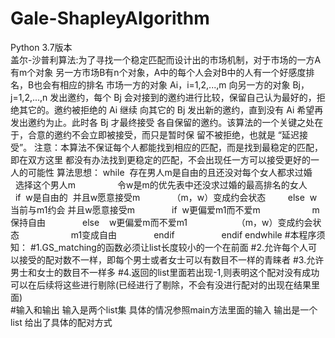 # Gale-ShapleyAlgorithm
Python 3.7版本    
盖尔-沙普利算法:为了寻找一个稳定匹配而设计出的市场机制，对于市场的一方A有m个对象 另一方市场B有n个对象，A中的每个人会对B中的人有一个好感度排名，B也会有相应的排名 市场一方的对象 Ai，i=1,2,...,m 向另一方的对象 Bj，j=1,2,...,n 发出邀约，每个 Bj 会对接到的邀约进行比较，保留自己认为最好的，拒绝其它的。邀约被拒绝的 Ai 继续 向其它的 Bj 发出新的邀约，直到没有 Ai 希望再发出邀约为止。此时各 Bj 才最终接受 各自保留的邀约。该算法的一个关键之处在于，合意的邀约不会立即被接受，而只是暂时保 留不被拒绝，也就是 “延迟接受”。  注意：本算法不保证每个人都能找到相应的匹配，而是找到最稳定的匹配，即在双方这里 都没有办法找到更稳定的匹配，不会出现任一方可以接受更好的一人的可能性  算法思想：
 while  存在男人m是自由的且还没对每个女人都求过婚
      选择这个男人m
                令w是m的优先表中还没求过婚的最高排名的女人
        if  w是自由的  并且w愿意接受m
            （m，w）变成约会状态
        else  w当前与m1约会  并且w愿意接受m
              if  w更偏爱m1而不爱m
                    m保持自由
              else    w更偏爱m而不爱m1
                   （m，w）变成约会状态
                    m1变成自由
              endif
                  endif
endwhile
 #本程序须知：
 #1.GS_matching的函数必须让list长度较小的一个在前面 
 #2.允许每个人可以接受的配对数不一样，即每个男士或者女士可以有数目不一样的青睐者
 #3.允许男士和女士的数目不一样多 
 #4.返回的list里面若出现-1,则表明这个配对没有成功 可以在后续将这些进行剔除(已经进行了剔除，不会有没进行配对的出现在结果里面)  
 #输入和输出 
 输入是两个list集 具体的情况参照main方法里面的输入 
 输出是一个list  给出了具体的配对方式
